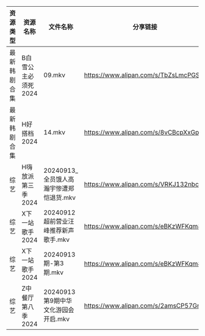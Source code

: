 | 资源类型   | 资源名称         | 文件名称                       | 分享链接                                 | 更新时间                |
| ------ | ------------ | -------------------------- | ------------------------------------ | ------------------- |
| 最新韩剧合集 | B白雪公主必须死2024 | 09.mkv                     | https://www.alipan.com/s/TbZsLmcPGSo | 2024-09-14 00:05:16 |
| 最新韩剧合集 | H好搭档2024     | 14.mkv                     | https://www.alipan.com/s/8vCBcpXxGp9 | 2024-09-14 00:05:46 |
| 综艺     | H嗨放派第三季2024  | 20240913_全员饿人高瀚宇惨遭郑恺退货.mkv | https://www.alipan.com/s/VRKJ132nbcQ | 2024-09-14 00:08:02 |
| 综艺     | X下一站歌手2024   | 20240912超前营业汪峰推荐新声歌手.mkv   | https://www.alipan.com/s/eBKzWFKqm82 | 2024-09-14 00:09:24 |
| 综艺     | X下一站歌手2024   | 20240913期-第3期.mkv          | https://www.alipan.com/s/eBKzWFKqm82 | 2024-09-14 00:09:24 |
| 综艺     | Z中餐厅第八季2024  | 20240913第9期中华文化游园会开启.mkv   | https://www.alipan.com/s/2amsCP57Grh | 2024-09-14 00:07:32 |
